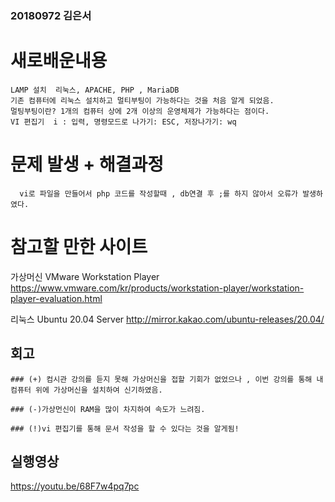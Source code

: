 ### 20180972 김은서

# 새로배운내용
```
LAMP 설치  리눅스, APACHE, PHP , MariaDB
기존 컴퓨터에 리눅스 설치하고 멀티부팅이 가능하다는 것을 처음 알게 되었음.
멀팅부팅이란? 1개의 컴퓨터 상에 2개 이상의 운영체제가 가능하다는 점이다.
VI 편집기  i : 입력, 명령모드로 나가기: ESC, 저장나가기: wq
```

# 문제 발생 + 해결과정
```
  vi로 파일을 만들어서 php 코드를 작성할때 , db연결 후 ;를 하지 않아서 오류가 발생하였다.
```

# 참고할 만한 사이트
가상머신
VMware Workstation Player
https://www.vmware.com/kr/products/workstation-player/workstation-player-evaluation.html


리눅스
Ubuntu 20.04 Server
http://mirror.kakao.com/ubuntu-releases/20.04/

## 회고
```
### (+) 컴시관 강의를 듣지 못해 가상머신을 접할 기회가 없었으나 , 이번 강의를 통해 내 컴퓨터 위에 가상머신을 설치하여 신기하였음.

### (-)가상먼신이 RAM을 많이 차지하여 속도가 느려짐. 

### (!)vi 편집기를 통해 문서 작성을 할 수 있다는 것을 알게됨!
```
## 실행영상
https://youtu.be/68F7w4pq7pc

